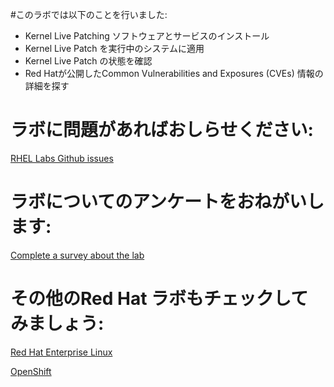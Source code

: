 #このラボでは以下のことを行いました:
* Kernel Live Patching ソフトウェアとサービスのインストール
* Kernel Live Patch を実行中のシステムに適用
* Kernel Live Patch の状態を確認
* Red Hatが公開したCommon Vulnerabilities and Exposures (CVEs) 情報の詳細を探す

# ラボに問題があればおしらせください:
[RHEL Labs Github issues](https://github.com/rhel-labs/learn-katacoda/issues)


# ラボについてのアンケートをおねがいします:
[Complete a survey about the lab](https://forms.gle/vipkbKFYcKx9YYSs6)

# その他のRed Hat ラボもチェックしてみましょう:
[Red Hat Enterprise Linux](https://lab.redhat.com)

[OpenShift](https://learn.openshift.com)

